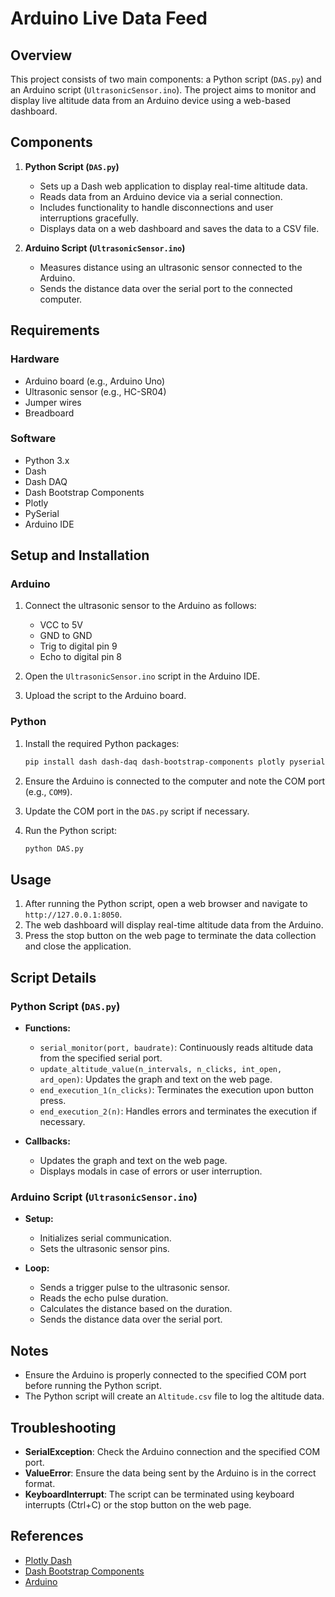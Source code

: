 # Arduino Live Data Feed 

## Overview

This project consists of two main components: a Python script (`DAS.py`) and an Arduino script (`UltrasonicSensor.ino`). The project aims to monitor and display live altitude data from an Arduino device using a web-based dashboard.

## Components

1. **Python Script (`DAS.py`)**
   - Sets up a Dash web application to display real-time altitude data.
   - Reads data from an Arduino device via a serial connection.
   - Includes functionality to handle disconnections and user interruptions gracefully.
   - Displays data on a web dashboard and saves the data to a CSV file.

2. **Arduino Script (`UltrasonicSensor.ino`)**
   - Measures distance using an ultrasonic sensor connected to the Arduino.
   - Sends the distance data over the serial port to the connected computer.

## Requirements

### Hardware

- Arduino board (e.g., Arduino Uno)
- Ultrasonic sensor (e.g., HC-SR04)
- Jumper wires
- Breadboard

### Software

- Python 3.x
- Dash
- Dash DAQ
- Dash Bootstrap Components
- Plotly
- PySerial
- Arduino IDE

## Setup and Installation

### Arduino

1. Connect the ultrasonic sensor to the Arduino as follows:
   - VCC to 5V
   - GND to GND
   - Trig to digital pin 9
   - Echo to digital pin 8

2. Open the `UltrasonicSensor.ino` script in the Arduino IDE.
3. Upload the script to the Arduino board.

### Python

1. Install the required Python packages:
   ```sh
   pip install dash dash-daq dash-bootstrap-components plotly pyserial serial
   ```

2. Ensure the Arduino is connected to the computer and note the COM port (e.g., `COM9`).

3. Update the COM port in the `DAS.py` script if necessary.

4. Run the Python script:
   ```sh
   python DAS.py
   ```

## Usage

1. After running the Python script, open a web browser and navigate to `http://127.0.0.1:8050`.
2. The web dashboard will display real-time altitude data from the Arduino.
3. Press the stop button on the web page to terminate the data collection and close the application.

## Script Details

### Python Script (`DAS.py`)

- **Functions:**
  - `serial_monitor(port, baudrate)`: Continuously reads altitude data from the specified serial port.
  - `update_altitude_value(n_intervals, n_clicks, int_open, ard_open)`: Updates the graph and text on the web page.
  - `end_execution_1(n_clicks)`: Terminates the execution upon button press.
  - `end_execution_2(n)`: Handles errors and terminates the execution if necessary.

- **Callbacks:**
  - Updates the graph and text on the web page.
  - Displays modals in case of errors or user interruption.

### Arduino Script (`UltrasonicSensor.ino`)

- **Setup:**
  - Initializes serial communication.
  - Sets the ultrasonic sensor pins.

- **Loop:**
  - Sends a trigger pulse to the ultrasonic sensor.
  - Reads the echo pulse duration.
  - Calculates the distance based on the duration.
  - Sends the distance data over the serial port.

## Notes

- Ensure the Arduino is properly connected to the specified COM port before running the Python script.
- The Python script will create an `Altitude.csv` file to log the altitude data.

## Troubleshooting

- **SerialException**: Check the Arduino connection and the specified COM port.
- **ValueError**: Ensure the data being sent by the Arduino is in the correct format.
- **KeyboardInterrupt**: The script can be terminated using keyboard interrupts (Ctrl+C) or the stop button on the web page.

## References

- [Plotly Dash](https://dash.plotly.com/)
- [Dash Bootstrap Components](https://dash-bootstrap-components.opensource.faculty.ai/)
- [Arduino](https://www.arduino.cc/)
